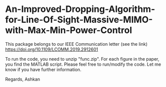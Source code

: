 # An-Improved-Dropping-Algorithm-for-Line-Of-Sight-Massive-MIMO-with-Max-Min-Power-Control
This package belongs to our IEEE Communication letter (see the link)
https://doi.org/10.1109/LCOMM.2019.2912601

To run the code, you need to unzip "func.zip".
For each figure in the paper, you find the MATLAB script. Please feel free to run/modify the code.
Let me know if you have further information.

Regards,
Ashkan
